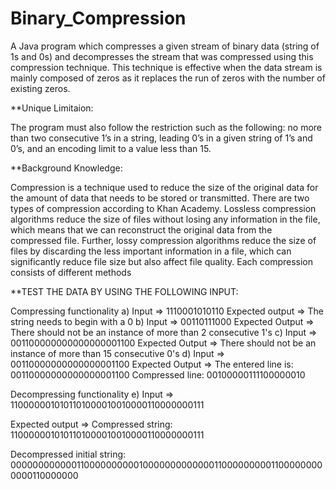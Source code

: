# Binary_Compression
A Java program which compresses a given stream of binary data (string of 1s and  0s) and decompresses the stream that was compressed using this compression technique. This technique is effective when the data stream is mainly composed of zeros as it replaces the run of zeros with the number of existing zeros. 

**Unique Limitaion:

The program must also follow the restriction such as the following: no more than 
two consecutive 1’s in a string, leading 0’s in a given string of 1’s and 0’s, and an encoding limit 
to a value less than 15.

**Background Knowledge: 

Compression is a technique used to reduce the size of the original data for the amount of data 
that needs to be stored or transmitted. There are two types of compression according to Khan 
Academy. Lossless compression algorithms reduce the size of files without losing any 
information in the file, which means that we can reconstruct the original data from the 
compressed file. Further, lossy compression algorithms reduce the size of files by discarding the 
less important information in a file, which can significantly reduce file size but also affect file 
quality. Each compression consists of different methods


**TEST THE DATA BY USING THE FOLLOWING INPUT: 

Compressing functionality
a)	Input => 1110001010110
Expected output => The string needs to begin with a 0
b)	Input => 00110111000
Expected Output => There should not be an instance of more than 2 consecutive 1's
c)	Input => 001100000000000000001100
Expected Output => There should not be an instance of more than 15 consecutive 0's
d)	Input => 00110000000000000001100
Expected Output => 
The entered line is: 
00110000000000000001100
Compressed line: 
00100000111100000010

Decompressing functionality
e)	Input => 
1100000010101101000010010000110000000111

Expected output =>
Compressed string: 
1100000010101101000010010000110000000111

Decompressed initial string: 
000000000000110000000000100000000000001100000000011000000000000110000000

